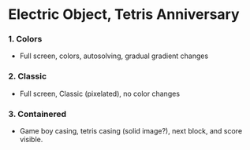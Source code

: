# Electric Object, Tetris Anniversary

### 1. Colors
- Full screen, colors, autosolving, gradual gradient changes

### 2. Classic
- Full screen, Classic (pixelated), no color changes

### 3. Containered
- Game boy casing, tetris casing (solid image?), next block, and score visible.
